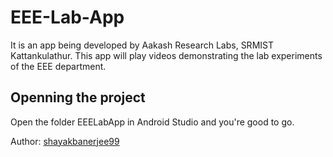# EEE-Lab-App
It is an app being developed by Aakash Research Labs, SRMIST Kattankulathur. This app will play videos demonstrating the lab experiments of the EEE department.  

## Openning the project
Open the folder EEELabApp in Android Studio and you're good to go.  
  
Author: [shayakbanerjee99](https://github.com/shayakbanerjee99)
